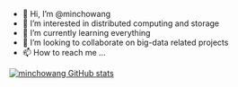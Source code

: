 - 👋 Hi, I’m @minchowang  
- 👀 I’m interested in distributed computing and storage
- 🌱 I’m currently learning everything
- 💞️ I’m looking to collaborate on big-data related projects
- 📫 How to reach me ...

<!---
minchowang/minchowang is a ✨ special ✨ repository because its `README.md` (this file) appears on your GitHub profile.
You can click the Preview link to take a look at your changes.
--->
[![minchowang GitHub stats](https://github-readme-stats.vercel.app/api?username=minchowang&show_icons=true&theme=radical)](https://github.com/anuraghazra/github-readme-stats)
